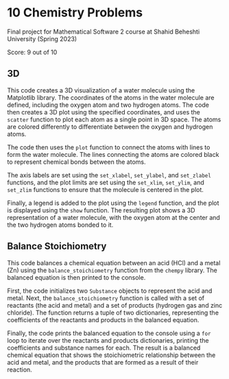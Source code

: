 # 10 Chemistry Problems

Final project for Mathematical Software 2 course at Shahid Beheshti University (Spring 2023)

Score: 9 out of 10

## 3D
This code creates a 3D visualization of a water molecule using the Matplotlib library. The coordinates of the atoms in the water molecule are defined, including the oxygen atom and two hydrogen atoms. The code then creates a 3D plot using the specified coordinates, and uses the `scatter` function to plot each atom as a single point in 3D space. The atoms are colored differently to differentiate between the oxygen and hydrogen atoms.

The code then uses the `plot` function to connect the atoms with lines to form the water molecule. The lines connecting the atoms are colored black to represent chemical bonds between the atoms.

The axis labels are set using the `set_xlabel`, `set_ylabel`, and `set_zlabel` functions, and the plot limits are set using the `set_xlim`, `set_ylim`, and `set_zlim` functions to ensure that the molecule is centered in the plot.

Finally, a legend is added to the plot using the `legend` function, and the plot is displayed using the `show` function. The resulting plot shows a 3D representation of a water molecule, with the oxygen atom at the center and the two hydrogen atoms bonded to it.

## Balance Stoichiometry
This code balances a chemical equation between an acid (HCl) and a metal (Zn) using the `balance_stoichiometry` function from the `chempy` library. The balanced equation is then printed to the console.

First, the code initializes two `Substance` objects to represent the acid and metal. Next, the `balance_stoichiometry` function is called with a set of reactants (the acid and metal) and a set of products (hydrogen gas and zinc chloride). The function returns a tuple of two dictionaries, representing the coefficients of the reactants and products in the balanced equation.

Finally, the code prints the balanced equation to the console using a `for` loop to iterate over the reactants and products dictionaries, printing the coefficients and substance names for each. The result is a balanced chemical equation that shows the stoichiometric relationship between the acid and metal, and the products that are formed as a result of their reaction.
